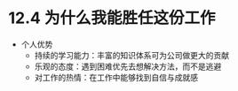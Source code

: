 # 12.4 为什么我能胜任这份工作

- 个人优势
	- 持续的学习能力：丰富的知识体系可为公司做更大的贡献
	- 乐观的态度：遇到困难优先去想解决方法，而不是逃避
	- 对工作的热情：在工作中能够找到自信与成就感